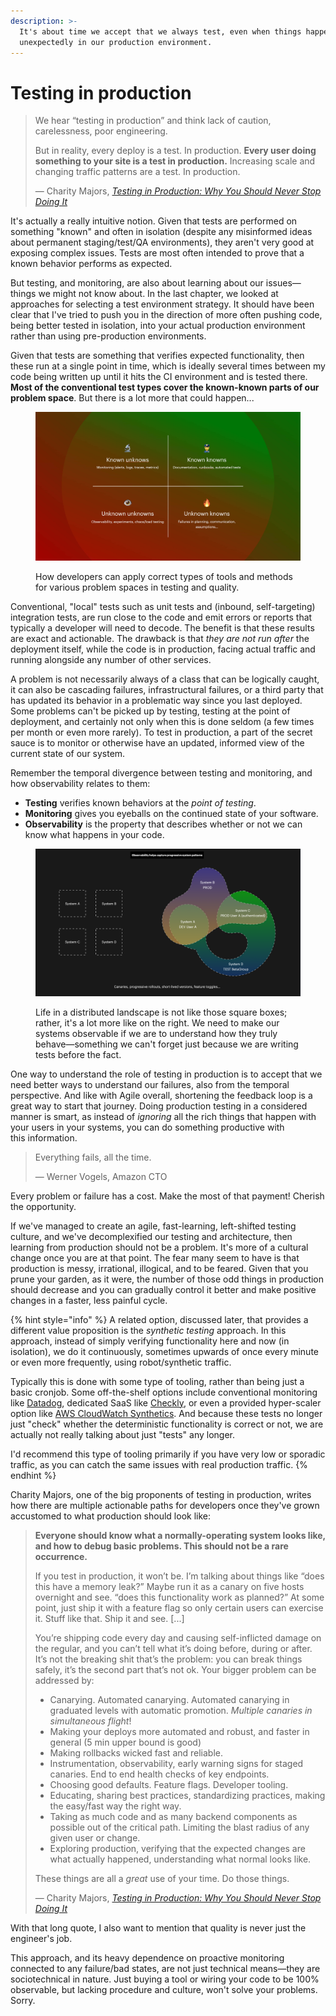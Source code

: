 ```yaml
---
description: >-
  It's about time we accept that we always test, even when things happen
  unexpectedly in our production environment.
---
```


# Testing in production

> We hear “testing in production” and think lack of caution, carelessness, poor engineering.
>
> But in reality, every deploy is a test. In production. **Every user doing something to your site is a test in production.** Increasing scale and changing traffic patterns are a test. In production.
>
> — Charity Majors, [_Testing in Production: Why You Should Never Stop Doing It_](https://www.honeycomb.io/blog/testing-in-production)

It's actually a really intuitive notion. Given that tests are performed on something "known" and often in isolation (despite any misinformed ideas about permanent staging/test/QA environments), they aren't very good at exposing complex issues. Tests are most often intended to prove that a known behavior performs as expected.

But testing, and monitoring, are also about learning about our issues—things we might not know about. In the last chapter, we looked at approaches for selecting a test environment strategy. It should have been clear that I've tried to push you in the direction of more often pushing code, being better tested in isolation, into your actual production environment rather than using pre-production environments.

Given that tests are something that verifies expected functionality, then these run at a single point in time, which is ideally several times between my code being written up until it hits the CI environment and is tested there. **Most of the conventional test types cover the known-known parts of our problem space**. But there is a lot more that could happen...

<figure><img src="../.gitbook/assets/problem_spaces.jpg" alt=""><figcaption><p>How developers can apply correct types of tools and methods for various problem spaces in testing and quality.</p></figcaption></figure>

Conventional, "local" tests such as unit tests and (inbound, self-targeting) integration tests, are run close to the code and emit errors or reports that typically a developer will need to decode. The benefit is that these results are exact and actionable. The drawback is that _they are not run after_ the deployment itself, while the code is in production, facing actual traffic and running alongside any number of other services.

A problem is not necessarily always of a class that can be logically caught, it can also be cascading failures, infrastructural failures, or a third party that has updated its behavior in a problematic way since you last deployed. Some problems can't be picked up by testing, testing at the point of deployment, and certainly not only when this is done seldom (a few times per month or even more rarely). To test in production, a part of the secret sauce is to monitor or otherwise have an updated, informed view of the current state of our system.

Remember the temporal divergence between testing and monitoring, and how observability relates to them:

* **Testing** verifies known behaviors at the _point of testing_.
* **Monitoring** gives you eyeballs on the continued state of your software.
* **Observability** is the property that describes whether or not we can know what happens in your code.

<figure><img src="../.gitbook/assets/observability.png" alt=""><figcaption><p>Life in a distributed landscape is not like those square boxes; rather, it's a lot more like on the right. We need to make our systems observable if we are to understand how they truly behave—something we can't forget just because we are writing tests before the fact.</p></figcaption></figure>

One way to understand the role of testing in production is to accept that we need better ways to understand our failures, also from the temporal perspective. And like with Agile overall, shortening the feedback loop is a great way to start that journey. Doing production testing in a considered manner is smart, as instead of _ignoring_ all the rich things that happen with your users in your systems, you can do something productive with this information.

> Everything fails, all the time.
>
> — Werner Vogels, Amazon CTO

Every problem or failure has a cost. Make the most of that payment! Cherish the opportunity.

If we've managed to create an agile, fast-learning, left-shifted testing culture, and we've decomplexified our testing and architecture, then learning from production should not be a problem. It's more of a cultural change once you are at that point. The fear many seem to have is that production is messy, irrational, illogical, and to be feared. Given that you prune your garden, as it were, the number of those odd things in production should decrease and you can gradually control it better and make positive changes in a faster, less painful cycle.

{% hint style="info" %}
A related option, discussed later, that provides a different value proposition is the _synthetic testing_ approach. In this approach, instead of simply verifying functionality here and now (in isolation), we do it continuously, sometimes upwards of once every minute or even more frequently, using robot/synthetic traffic.

Typically this is done with some type of tooling, rather than being just a basic cronjob. Some off-the-shelf options include conventional monitoring like [Datadog](https://www.datadoghq.com/product/synthetic-monitoring/), dedicated SaaS like [Checkly](https://www.checklyhq.com), or even a provided hyper-scaler option like [AWS CloudWatch Synthetics](https://docs.aws.amazon.com/AmazonCloudWatch/latest/monitoring/CloudWatch\_Synthetics\_Canaries.html). And because these tests no longer just "check" whether the deterministic functionality is correct or not, we are actually not really talking about just "tests" any longer.

I'd recommend this type of tooling primarily if you have very low or sporadic traffic, as you can catch the same issues with real production traffic.
{% endhint %}

Charity Majors, one of the big proponents of testing in production, writes how there are multiple actionable paths for developers once they've grown accustomed to what production should look like:

> **Everyone should know what a normally-operating system looks like, and how to debug basic problems. This should not be a rare occurrence.**
>
> If you test in production, it won’t be. I’m talking about things like “does this have a memory leak?” Maybe run it as a canary on five hosts overnight and see. “does this functionality work as planned?” At some point, just ship it with a feature flag so only certain users can exercise it. Stuff like that. Ship it and see. \[...]
>
> You’re shipping code every day and causing self-inflicted damage on the regular, and you can’t tell what it’s doing before, during or after. It’s not the breaking shit that’s the problem: you can break things safely, it’s the second part that’s not ok. Your bigger problem can be addressed by:
>
> * Canarying. Automated canarying. Automated canarying in graduated levels with automatic promotion. _Multiple canaries in simultaneous flight_!
> * Making your deploys more automated and robust, and faster in general (5 min upper bound is good)
> * Making rollbacks wicked fast and reliable.
> * Instrumentation, observability, early warning signs for staged canaries. End to end health checks of key endpoints.
> * Choosing good defaults. Feature flags. Developer tooling.
> * Educating, sharing best practices, standardizing practices, making the easy/fast way the right way.
> * Taking as much code and as many backend components as possible out of the critical path. Limiting the blast radius of any given user or change.
> * Exploring production, verifying that the expected changes are what actually happened, understanding what normal looks like.
>
> These things are all a _great_ use of your time. Do those things.
>
> — Charity Majors, [_Testing in Production: Why You Should Never Stop Doing It_](https://www.honeycomb.io/blog/testing-in-production)

With that long quote, I also want to mention that quality is never just the engineer's job.

This approach, and its heavy dependence on proactive monitoring connected to any failure/bad states, are not just technical means—they are sociotechnical in nature. Just buying a tool or wiring your code to be 100% observable, but lacking procedure and culture, won't solve your problems. Sorry.
